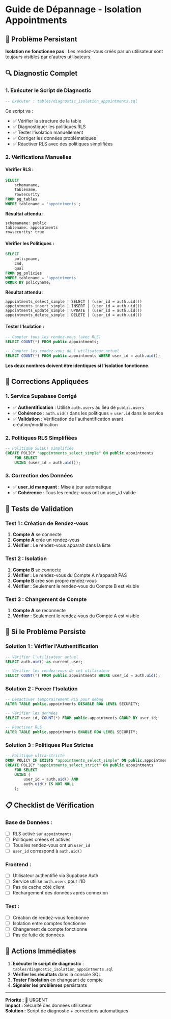 # Guide de Dépannage - Isolation Appointments

## 🚨 Problème Persistant

**Isolation ne fonctionne pas** : Les rendez-vous créés par un utilisateur sont toujours visibles par d'autres utilisateurs.

## 🔍 Diagnostic Complet

### 1. **Exécuter le Script de Diagnostic**
```sql
-- Exécuter : tables/diagnostic_isolation_appointments.sql
```

Ce script va :
- ✅ Vérifier la structure de la table
- ✅ Diagnostiquer les politiques RLS
- ✅ Tester l'isolation manuellement
- ✅ Corriger les données problématiques
- ✅ Réactiver RLS avec des politiques simplifiées

### 2. **Vérifications Manuelles**

#### **Vérifier RLS :**
```sql
SELECT 
    schemaname,
    tablename,
    rowsecurity
FROM pg_tables 
WHERE tablename = 'appointments';
```

**Résultat attendu :**
```
schemaname: public
tablename: appointments
rowsecurity: true
```

#### **Vérifier les Politiques :**
```sql
SELECT 
    policyname,
    cmd,
    qual
FROM pg_policies 
WHERE tablename = 'appointments'
ORDER BY policyname;
```

**Résultat attendu :**
```
appointments_select_simple | SELECT | (user_id = auth.uid())
appointments_insert_simple | INSERT | (user_id = auth.uid())
appointments_update_simple | UPDATE | (user_id = auth.uid())
appointments_delete_simple | DELETE | (user_id = auth.uid())
```

#### **Tester l'Isolation :**
```sql
-- Compter tous les rendez-vous (avec RLS)
SELECT COUNT(*) FROM public.appointments;

-- Compter les rendez-vous de l'utilisateur actuel
SELECT COUNT(*) FROM public.appointments WHERE user_id = auth.uid();
```

**Les deux nombres doivent être identiques si l'isolation fonctionne.**

## 🔧 Corrections Appliquées

### 1. **Service Supabase Corrigé**
- ✅ **Authentification** : Utilise `auth.users` au lieu de `public.users`
- ✅ **Cohérence** : `auth.uid()` dans les politiques = `user.id` dans le service
- ✅ **Validation** : Vérification de l'authentification avant création/modification

### 2. **Politiques RLS Simplifiées**
```sql
-- Politique SELECT simplifiée
CREATE POLICY "appointments_select_simple" ON public.appointments
    FOR SELECT
    USING (user_id = auth.uid());
```

### 3. **Correction des Données**
- ✅ **user_id manquant** : Mise à jour automatique
- ✅ **Cohérence** : Tous les rendez-vous ont un user_id valide

## 🎯 Tests de Validation

### **Test 1 : Création de Rendez-vous**
1. **Compte A** se connecte
2. **Compte A** crée un rendez-vous
3. **Vérifier** : Le rendez-vous apparaît dans la liste

### **Test 2 : Isolation**
1. **Compte B** se connecte
2. **Vérifier** : Le rendez-vous du Compte A n'apparaît PAS
3. **Compte B** crée son propre rendez-vous
4. **Vérifier** : Seulement le rendez-vous du Compte B est visible

### **Test 3 : Changement de Compte**
1. **Compte A** se reconnecte
2. **Vérifier** : Seulement le rendez-vous du Compte A est visible

## 🚨 Si le Problème Persiste

### **Solution 1 : Vérifier l'Authentification**
```sql
-- Vérifier l'utilisateur actuel
SELECT auth.uid() as current_user;

-- Vérifier les rendez-vous de cet utilisateur
SELECT COUNT(*) FROM public.appointments WHERE user_id = auth.uid();
```

### **Solution 2 : Forcer l'Isolation**
```sql
-- Désactiver temporairement RLS pour debug
ALTER TABLE public.appointments DISABLE ROW LEVEL SECURITY;

-- Vérifier les données
SELECT user_id, COUNT(*) FROM public.appointments GROUP BY user_id;

-- Réactiver RLS
ALTER TABLE public.appointments ENABLE ROW LEVEL SECURITY;
```

### **Solution 3 : Politiques Plus Strictes**
```sql
-- Politique ultra-stricte
DROP POLICY IF EXISTS "appointments_select_simple" ON public.appointments;
CREATE POLICY "appointments_select_strict" ON public.appointments
    FOR SELECT
    USING (
        user_id = auth.uid() AND 
        auth.uid() IS NOT NULL
    );
```

## 📋 Checklist de Vérification

### **Base de Données :**
- [ ] RLS activé sur `appointments`
- [ ] Politiques créées et actives
- [ ] Tous les rendez-vous ont un `user_id`
- [ ] `user_id` correspond à `auth.uid()`

### **Frontend :**
- [ ] Utilisateur authentifié via Supabase Auth
- [ ] Service utilise `auth.users` pour l'ID
- [ ] Pas de cache côté client
- [ ] Rechargement des données après connexion

### **Test :**
- [ ] Création de rendez-vous fonctionne
- [ ] Isolation entre comptes fonctionne
- [ ] Changement de compte fonctionne
- [ ] Pas de fuite de données

## 🔄 Actions Immédiates

1. **Exécuter le script de diagnostic** : `tables/diagnostic_isolation_appointments.sql`
2. **Vérifier les résultats** dans la console SQL
3. **Tester l'isolation** en changeant de compte
4. **Signaler les problèmes** persistants

---

**Priorité :** 🔴 URGENT  
**Impact :** Sécurité des données utilisateur  
**Solution :** Script de diagnostic + corrections automatiques

